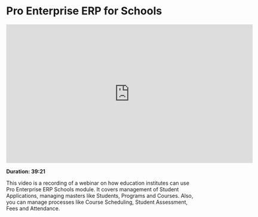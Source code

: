 <!-- add-breadcrumbs -->
# Pro Enterprise ERP for Schools

<iframe width="660" height="371" src="https://www.youtube.com/embed/f6foQOyGzdA" frameborder="0" allowfullscreen></iframe>

**Duration: 39:21**

This video is a recording of a webinar on how education institutes can use Pro Enterprise ERP Schools module. It covers management of Student Applications, managing masters like Students, Programs and Courses. Also, you can manage processes like Course Scheduling, Student Assessment, Fees and Attendance.